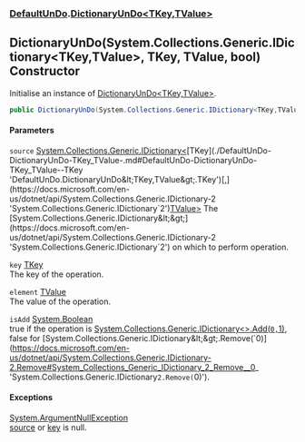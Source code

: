 ### [DefaultUnDo](./DefaultUnDo.md 'DefaultUnDo').[DictionaryUnDo&lt;TKey,TValue&gt;](./DefaultUnDo-DictionaryUnDo-TKey_TValue-.md 'DefaultUnDo.DictionaryUnDo&lt;TKey,TValue&gt;')
## DictionaryUnDo(System.Collections.Generic.IDictionary&lt;TKey,TValue&gt;, TKey, TValue, bool) Constructor
Initialise an instance of [DictionaryUnDo&lt;TKey,TValue&gt;](./DefaultUnDo-DictionaryUnDo-TKey_TValue-.md 'DefaultUnDo.DictionaryUnDo&lt;TKey,TValue&gt;').  
```csharp
public DictionaryUnDo(System.Collections.Generic.IDictionary<TKey,TValue> source, TKey key, TValue element, bool isAdd);
```
#### Parameters
<a name='DefaultUnDo-DictionaryUnDo-TKey_TValue--DictionaryUnDo(System-Collections-Generic-IDictionary-TKey_TValue-_TKey_TValue_bool)-source'></a>
`source` [System.Collections.Generic.IDictionary&lt;](https://docs.microsoft.com/en-us/dotnet/api/System.Collections.Generic.IDictionary-2 'System.Collections.Generic.IDictionary`2')[TKey](./DefaultUnDo-DictionaryUnDo-TKey_TValue-.md#DefaultUnDo-DictionaryUnDo-TKey_TValue--TKey 'DefaultUnDo.DictionaryUnDo&lt;TKey,TValue&gt;.TKey')[,](https://docs.microsoft.com/en-us/dotnet/api/System.Collections.Generic.IDictionary-2 'System.Collections.Generic.IDictionary`2')[TValue](./DefaultUnDo-DictionaryUnDo-TKey_TValue-.md#DefaultUnDo-DictionaryUnDo-TKey_TValue--TValue 'DefaultUnDo.DictionaryUnDo&lt;TKey,TValue&gt;.TValue')[&gt;](https://docs.microsoft.com/en-us/dotnet/api/System.Collections.Generic.IDictionary-2 'System.Collections.Generic.IDictionary`2')  
The [System.Collections.Generic.IDictionary&lt;&gt;](https://docs.microsoft.com/en-us/dotnet/api/System.Collections.Generic.IDictionary-2 'System.Collections.Generic.IDictionary`2') on which to perform operation.  
  
<a name='DefaultUnDo-DictionaryUnDo-TKey_TValue--DictionaryUnDo(System-Collections-Generic-IDictionary-TKey_TValue-_TKey_TValue_bool)-key'></a>
`key` [TKey](./DefaultUnDo-DictionaryUnDo-TKey_TValue-.md#DefaultUnDo-DictionaryUnDo-TKey_TValue--TKey 'DefaultUnDo.DictionaryUnDo&lt;TKey,TValue&gt;.TKey')  
The key of the operation.  
  
<a name='DefaultUnDo-DictionaryUnDo-TKey_TValue--DictionaryUnDo(System-Collections-Generic-IDictionary-TKey_TValue-_TKey_TValue_bool)-element'></a>
`element` [TValue](./DefaultUnDo-DictionaryUnDo-TKey_TValue-.md#DefaultUnDo-DictionaryUnDo-TKey_TValue--TValue 'DefaultUnDo.DictionaryUnDo&lt;TKey,TValue&gt;.TValue')  
The value of the operation.  
  
<a name='DefaultUnDo-DictionaryUnDo-TKey_TValue--DictionaryUnDo(System-Collections-Generic-IDictionary-TKey_TValue-_TKey_TValue_bool)-isAdd'></a>
`isAdd` [System.Boolean](https://docs.microsoft.com/en-us/dotnet/api/System.Boolean 'System.Boolean')  
true if the operation is [System.Collections.Generic.IDictionary&lt;&gt;.Add(`0,`1)](https://docs.microsoft.com/en-us/dotnet/api/System.Collections.Generic.IDictionary-2.Add#System_Collections_Generic_IDictionary_2_Add__0,_1_ 'System.Collections.Generic.IDictionary`2.Add(`0,`1)'), false for [System.Collections.Generic.IDictionary&lt;&gt;.Remove(`0)](https://docs.microsoft.com/en-us/dotnet/api/System.Collections.Generic.IDictionary-2.Remove#System_Collections_Generic_IDictionary_2_Remove__0_ 'System.Collections.Generic.IDictionary`2.Remove(`0)').  
  
#### Exceptions
[System.ArgumentNullException](https://docs.microsoft.com/en-us/dotnet/api/System.ArgumentNullException 'System.ArgumentNullException')  
[source](#DefaultUnDo-DictionaryUnDo-TKey_TValue--DictionaryUnDo(System-Collections-Generic-IDictionary-TKey_TValue-_TKey_TValue_bool)-source 'DefaultUnDo.DictionaryUnDo&lt;TKey,TValue&gt;.DictionaryUnDo(System.Collections.Generic.IDictionary&lt;TKey,TValue&gt;, TKey, TValue, bool).source') or [key](#DefaultUnDo-DictionaryUnDo-TKey_TValue--DictionaryUnDo(System-Collections-Generic-IDictionary-TKey_TValue-_TKey_TValue_bool)-key 'DefaultUnDo.DictionaryUnDo&lt;TKey,TValue&gt;.DictionaryUnDo(System.Collections.Generic.IDictionary&lt;TKey,TValue&gt;, TKey, TValue, bool).key') is null.  
